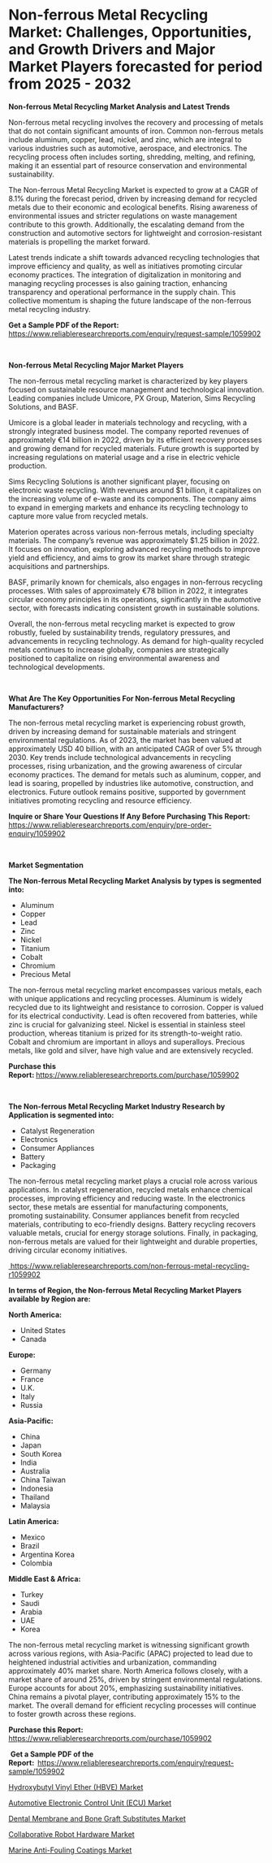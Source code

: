 <p><h1>Non-ferrous Metal Recycling Market: Challenges, Opportunities, and Growth Drivers and Major Market Players forecasted for period from 2025 - 2032</h1></p><p><strong>Non-ferrous Metal Recycling Market Analysis and Latest Trends</strong></p>
<p><p>Non-ferrous metal recycling involves the recovery and processing of metals that do not contain significant amounts of iron. Common non-ferrous metals include aluminum, copper, lead, nickel, and zinc, which are integral to various industries such as automotive, aerospace, and electronics. The recycling process often includes sorting, shredding, melting, and refining, making it an essential part of resource conservation and environmental sustainability.</p><p>The Non-ferrous Metal Recycling Market is expected to grow at a CAGR of 8.1% during the forecast period, driven by increasing demand for recycled metals due to their economic and ecological benefits. Rising awareness of environmental issues and stricter regulations on waste management contribute to this growth. Additionally, the escalating demand from the construction and automotive sectors for lightweight and corrosion-resistant materials is propelling the market forward.</p><p>Latest trends indicate a shift towards advanced recycling technologies that improve efficiency and quality, as well as initiatives promoting circular economy practices. The integration of digitalization in monitoring and managing recycling processes is also gaining traction, enhancing transparency and operational performance in the supply chain. This collective momentum is shaping the future landscape of the non-ferrous metal recycling industry.</p></p>
<p><strong>Get a Sample PDF of the Report:&nbsp;</strong> <a href="https://www.reliableresearchreports.com/enquiry/request-sample/1059902?utm_campaign=118&utm_medium=2&utm_source=Github&utm_content=ia&utm_term=22032025&utm_id=non-ferrous-metal-recycling">https://www.reliableresearchreports.com/enquiry/request-sample/1059902</a></p>
<p>&nbsp;</p>
<p><strong>Non-ferrous Metal Recycling Major Market Players</strong></p>
<p><p>The non-ferrous metal recycling market is characterized by key players focused on sustainable resource management and technological innovation. Leading companies include Umicore, PX Group, Materion, Sims Recycling Solutions, and BASF.</p><p>Umicore is a global leader in materials technology and recycling, with a strongly integrated business model. The company reported revenues of approximately €14 billion in 2022, driven by its efficient recovery processes and growing demand for recycled materials. Future growth is supported by increasing regulations on material usage and a rise in electric vehicle production.</p><p>Sims Recycling Solutions is another significant player, focusing on electronic waste recycling. With revenues around $1 billion, it capitalizes on the increasing volume of e-waste and its components. The company aims to expand in emerging markets and enhance its recycling technology to capture more value from recycled metals.</p><p>Materion operates across various non-ferrous metals, including specialty materials. The company’s revenue was approximately $1.25 billion in 2022. It focuses on innovation, exploring advanced recycling methods to improve yield and efficiency, and aims to grow its market share through strategic acquisitions and partnerships.</p><p>BASF, primarily known for chemicals, also engages in non-ferrous recycling processes. With sales of approximately €78 billion in 2022, it integrates circular economy principles in its operations, significantly in the automotive sector, with forecasts indicating consistent growth in sustainable solutions.</p><p>Overall, the non-ferrous metal recycling market is expected to grow robustly, fueled by sustainability trends, regulatory pressures, and advancements in recycling technology. As demand for high-quality recycled metals continues to increase globally, companies are strategically positioned to capitalize on rising environmental awareness and technological developments.</p></p>
<p>&nbsp;</p>
<p><strong>What Are The Key Opportunities For Non-ferrous Metal Recycling Manufacturers?</strong></p>
<p><p>The non-ferrous metal recycling market is experiencing robust growth, driven by increasing demand for sustainable materials and stringent environmental regulations. As of 2023, the market has been valued at approximately USD 40 billion, with an anticipated CAGR of over 5% through 2030. Key trends include technological advancements in recycling processes, rising urbanization, and the growing awareness of circular economy practices. The demand for metals such as aluminum, copper, and lead is soaring, propelled by industries like automotive, construction, and electronics. Future outlook remains positive, supported by government initiatives promoting recycling and resource efficiency.</p></p>
<p><strong>Inquire or Share Your Questions If Any Before Purchasing This Report:</strong> <a href="https://www.reliableresearchreports.com/enquiry/pre-order-enquiry/1059902?utm_campaign=118&utm_medium=2&utm_source=Github&utm_content=ia&utm_term=22032025&utm_id=non-ferrous-metal-recycling">https://www.reliableresearchreports.com/enquiry/pre-order-enquiry/1059902</a></p>
<p>&nbsp;</p>
<p><strong>Market Segmentation</strong></p>
<p><strong>The Non-ferrous Metal Recycling Market Analysis by types is segmented into:</strong></p>
<p><ul><li>Aluminum</li><li>Copper</li><li>Lead</li><li>Zinc</li><li>Nickel</li><li>Titanium</li><li>Cobalt</li><li>Chromium</li><li>Precious Metal</li></ul></p>
<p><p>The non-ferrous metal recycling market encompasses various metals, each with unique applications and recycling processes. Aluminum is widely recycled due to its lightweight and resistance to corrosion. Copper is valued for its electrical conductivity. Lead is often recovered from batteries, while zinc is crucial for galvanizing steel. Nickel is essential in stainless steel production, whereas titanium is prized for its strength-to-weight ratio. Cobalt and chromium are important in alloys and superalloys. Precious metals, like gold and silver, have high value and are extensively recycled.</p></p>
<p><strong>Purchase this Report:&nbsp;</strong><a href="https://www.reliableresearchreports.com/purchase/1059902?utm_campaign=118&utm_medium=2&utm_source=Github&utm_content=ia&utm_term=22032025&utm_id=non-ferrous-metal-recycling">https://www.reliableresearchreports.com/purchase/1059902</a></p>
<p>&nbsp;</p>
<p><strong>The Non-ferrous Metal Recycling Market Industry Research by Application is segmented into:</strong></p>
<p><ul><li>Catalyst Regeneration</li><li>Electronics</li><li>Consumer Appliances</li><li>Battery</li><li>Packaging</li></ul></p>
<p><p>The non-ferrous metal recycling market plays a crucial role across various applications. In catalyst regeneration, recycled metals enhance chemical processes, improving efficiency and reducing waste. In the electronics sector, these metals are essential for manufacturing components, promoting sustainability. Consumer appliances benefit from recycled materials, contributing to eco-friendly designs. Battery recycling recovers valuable metals, crucial for energy storage solutions. Finally, in packaging, non-ferrous metals are valued for their lightweight and durable properties, driving circular economy initiatives.</p></p>
<p><a href="https://www.reliableresearchreports.com/non-ferrous-metal-recycling-r1059902?utm_campaign=118&utm_medium=2&utm_source=Github&utm_content=ia&utm_term=22032025&utm_id=non-ferrous-metal-recycling">&nbsp;https://www.reliableresearchreports.com/non-ferrous-metal-recycling-r1059902</a></p>
<p><strong>In terms of Region, the Non-ferrous Metal Recycling Market Players available by Region are:</strong></p>
<p>
    <p> <strong> North America: </strong>
        <ul>
            <li>United States</li>
            <li>Canada</li>
        </ul>
        </p> 
    <p> <strong> Europe: </strong>
        <ul>
            <li>Germany</li>
            <li>France</li>
            <li>U.K.</li>
            <li>Italy</li>
            <li>Russia</li>
        </ul>
        </p> 
    <p> <strong> Asia-Pacific: </strong>
        <ul>
            <li>China</li>
            <li>Japan</li>
            <li>South Korea</li>
            <li>India</li>
            <li>Australia</li>
            <li>China Taiwan</li>
            <li>Indonesia</li>
            <li>Thailand</li>
            <li>Malaysia</li>
        </ul>
        </p> 
    <p> <strong> Latin America: </strong>
        <ul>
            <li>Mexico</li>
            <li>Brazil</li>
            <li>Argentina Korea</li>
            <li>Colombia</li>
        </ul>
        </p> 
    <p> <strong> Middle East & Africa: </strong>
        <ul>
            <li>Turkey</li>
            <li>Saudi</li>
            <li>Arabia</li>
            <li>UAE</li>
            <li>Korea</li>
        </ul>
    </p>
    </p>
<p><p>The non-ferrous metal recycling market is witnessing significant growth across various regions, with Asia-Pacific (APAC) projected to lead due to heightened industrial activities and urbanization, commanding approximately 40% market share. North America follows closely, with a market share of around 25%, driven by stringent environmental regulations. Europe accounts for about 20%, emphasizing sustainability initiatives. China remains a pivotal player, contributing approximately 15% to the market. The overall demand for efficient recycling processes will continue to foster growth across these regions.</p></p>
<p><strong>Purchase this Report: </strong><a href="https://www.reliableresearchreports.com/purchase/1059902?utm_campaign=118&utm_medium=2&utm_source=Github&utm_content=ia&utm_term=22032025&utm_id=non-ferrous-metal-recycling">https://www.reliableresearchreports.com/purchase/1059902</a></p>
<p>&nbsp;<strong>Get a Sample PDF of the Report:&nbsp;&nbsp;</strong><a href="https://www.reliableresearchreports.com/enquiry/request-sample/1059902?utm_campaign=118&utm_medium=2&utm_source=Github&utm_content=ia&utm_term=22032025&utm_id=non-ferrous-metal-recycling">https://www.reliableresearchreports.com/enquiry/request-sample/1059902</a></p>
<p><strong></strong></p>
<p><p><a href="https://github.com/elroddrewspm/Market-Research-Report-List-1/blob/main/hydroxybutyl-vinyl-ether-hbve-market.md?utm_campaign=118&utm_medium=2&utm_source=Github&utm_content=ia&utm_term=22032025&utm_id=non-ferrous-metal-recycling">Hydroxybutyl Vinyl Ether (HBVE) Market</a></p><p><a href="https://github.com/mokeleveisel/Market-Research-Report-List-1/blob/main/automotive-electronic-control-unit-ecu-market.md?utm_campaign=118&utm_medium=2&utm_source=Github&utm_content=ia&utm_term=22032025&utm_id=non-ferrous-metal-recycling">Automotive Electronic Control Unit (ECU) Market</a></p><p><a href="https://github.com/dukerghostki/Market-Research-Report-List-1/blob/main/dental-membrane-and-bone-graft-substitutes-market.md?utm_campaign=118&utm_medium=2&utm_source=Github&utm_content=ia&utm_term=22032025&utm_id=non-ferrous-metal-recycling">Dental Membrane and Bone Graft Substitutes Market</a></p><p><a href="https://github.com/baheraennika/Market-Research-Report-List-1/blob/main/collaborative-robot-hardware-market.md?utm_campaign=118&utm_medium=2&utm_source=Github&utm_content=ia&utm_term=22032025&utm_id=non-ferrous-metal-recycling">Collaborative Robot Hardware Market</a></p><p><a href="https://github.com/adelanwkadua/Market-Research-Report-List-1/blob/main/marine-anti-fouling-coatings-market.md?utm_campaign=118&utm_medium=2&utm_source=Github&utm_content=ia&utm_term=22032025&utm_id=non-ferrous-metal-recycling">Marine Anti-Fouling Coatings Market</a></p></p>